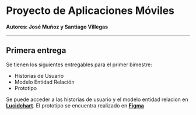 # Proyecto de Aplicaciones Móviles
**Autores: José Muñoz y Santiago Villegas**

---

## Primera entrega
Se tienen los siguientes entregables para el primer bimestre:
* Historias de Usuario
* Modelo Entidad Relación
* Prototipo

Se puede acceder a las historias de usuario y el modelo entidad relacion en **[Lucidchart](https://lucid.app/lucidchart/invitations/accept/inv_b85063f1-a926-47f8-b876-97a786a45feb?viewport_loc=-2744%2C-1373%2C6622%2C3187%2C0_0)**.
El prototipo se encuentra realizado en **[Figma](https://www.figma.com/file/luAjfhF8dEy0SEvGoCdikY/MockUpMovilesIB?node-id=0%3A1)**


